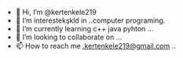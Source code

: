 - 👋 Hi, I’m @kertenkele219
- 👀 I’m interestekşkld in ..computer programing.
- 🌱 I’m currently learning c++ java pyhton ...
- 💞️ I’m looking to collaborate on ...
- 📫 How to reach me .kertenkele219@gmail.com ..

<!---
kertenkele219/kertenkele219 is a ✨ special ✨ repository because its `README.md` (this file) appears on your GitHub profile.
You can click the Preview link to take a look at your changes.
--->
